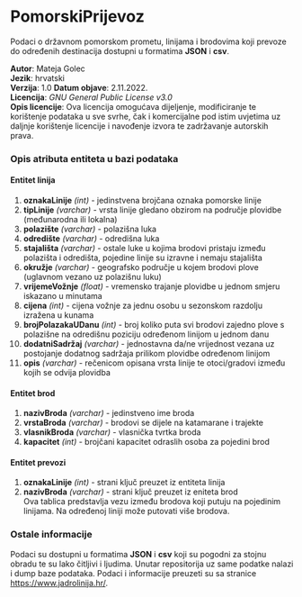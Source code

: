 # PomorskiPrijevoz
Podaci o državnom pomorskom prometu, linijama i brodovima koji prevoze do određenih destinacija dostupni u formatima **JSON** i **csv**.  

**Autor**: Mateja Golec  
**Jezik**: hrvatski  
**Verzija**: 1.0
**Datum objave**: 2.11.2022.    
**Licencija**: *GNU General Public License v3.0*    
**Opis licencije**: Ova licencija omogućava dijeljenje, modificiranje te korištenje podataka u sve svrhe, čak i komercijalne pod istim uvjetima uz daljnje korištenje licencije i navođenje izvora te zadržavanje autorskih prava.    

### Opis atributa entiteta u bazi podataka

#### Entitet linija
1. **oznakaLinije** *(int)* - jedinstvena brojčana oznaka pomorske linije  
2. **tipLinije** *(varchar)* - vrsta linije gledano obzirom na područje plovidbe (međunarodna ili lokalna)  
3. **polazište** *(varchar)* - polazišna luka   
4. **odredište** *(varchar)* - odredišna luka  
5. **stajališta** *(varchar)* - ostale luke u kojima brodovi pristaju između polazišta i odredišta, pojedine linije su izravne i nemaju stajališta
6. **okružje** *(varchar)* - geografsko područje u kojem brodovi plove (uglavnom vezano uz polazišnu luku)  
7. **vrijemeVožnje** *(float)* - vremensko trajanje plovidbe u jednom smjeru iskazano u minutama  
8. **cijena** *(int)* - cijena vožnje za jednu osobu u sezonskom razdolju izražena u kunama  
9. **brojPolazakaUDanu** *(int)* - broj koliko puta svi brodovi zajedno plove s polazišne na odredišnu poziciju određenom linijom u jednom danu   
10. **dodatniSadržaj** *(varchar)* - jednostavna da/ne vrijednost vezana uz postojanje dodatnog sadržaja prilikom plovidbe određenom linijom  
11. **opis** *(varchar)* - rečenicom opisana vrsta linije te otoci/gradovi između kojih se odvija plovidba  

#### Entitet brod
1. **nazivBroda** *(varchar)* - jedinstveno ime broda  
2. **vrstaBroda** *(varchar)* - brodovi se dijele na katamarane i trajekte  
3. **vlasnikBroda** *(varchar)* - vlasnička tvrtka broda  
4. **kapacitet** *(int)* - brojčani kapacitet odraslih osoba za pojedini brod  

#### Entitet prevozi
1. **oznakaLinije** *(int)* - strani ključ preuzet iz entiteta linija  
2. **nazivBroda** *(varchar)* - strani ključ preuzet iz eniteta brod  
Ova tablica predstavlja vezu između brodova koji putuju na pojedinim linijama. Na određenoj liniji može putovati više brodova.  

### Ostale informacije
Podaci su dostupni u formatima **JSON** i **csv** koji su pogodni za stojnu obradu te su lako čitljivi i ljudima. Unutar repositorija uz same podatke nalazi i dump baze podataka. Podaci i informacije preuzeti su sa stranice https://www.jadrolinija.hr/.
